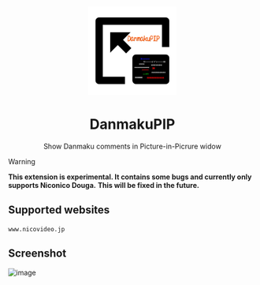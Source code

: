 <p align="center">
  <img width="180" src="./icon.png">
  <h1 align="center">DanmakuPIP</h1>
  <div align="center">Show Danmaku comments in Picture-in-Picrure widow</div>
</p>

> [!WARNING]
> **This extension is experimental. It contains some bugs and currently only supports Niconico Douga.**
> **This will be fixed in the future.**

## Supported websites
```
www.nicovideo.jp
```
## Screenshot
<img width="1000" alt="image" src="https://github.com/user-attachments/assets/a2663526-52a4-4540-bc80-d48ef384a9be" />
